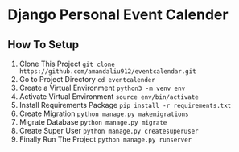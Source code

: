 # Django Personal Event Calender

## How To Setup
1. Clone This Project `git clone https://github.com/amandaliu912/eventcalendar.git`
2. Go to Project Directory `cd eventcalender`
3. Create a Virtual Environment `python3 -m venv env`
4. Activate Virtual Environment `source env/bin/activate`
5. Install Requirements Package `pip install -r requirements.txt`
6. Create Migration `python manage.py makemigrations`
7. Migrate Database `python manage.py migrate`
8. Create Super User `python manage.py createsuperuser`
9. Finally Run The Project `python manage.py runserver`
